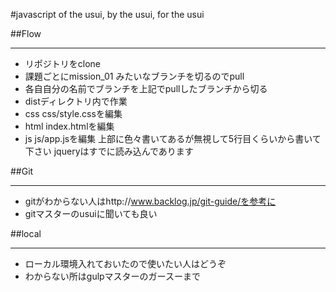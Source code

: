 #javascript of the usui, by the usui, for the usui

##Flow
***

- リポジトリをclone
- 課題ごとにmission_01 みたいなブランチを切るのでpull
- 各自自分の名前でブランチを上記でpullしたブランチから切る
- distディレクトリ内で作業
- css css/style.cssを編集
- html index.htmlを編集
- js js/app.jsを編集 上部に色々書いてあるが無視して5行目くらいから書いて下さい jqueryはすでに読み込んであります

##Git
***

- gitがわからない人はhttp://www.backlog.jp/git-guide/を参考に
- gitマスターのusuiに聞いても良い


##local
***

- ローカル環境入れておいたので使いたい人はどうぞ
- わからない所はgulpマスターのガースーまで



